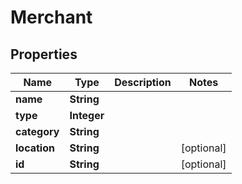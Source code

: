 # Merchant

## Properties
Name | Type | Description | Notes
------------ | ------------- | ------------- | -------------
**name** | **String** |  | 
**type** | **Integer** |  | 
**category** | **String** |  | 
**location** | **String** |  |  [optional]
**id** | **String** |  |  [optional]
